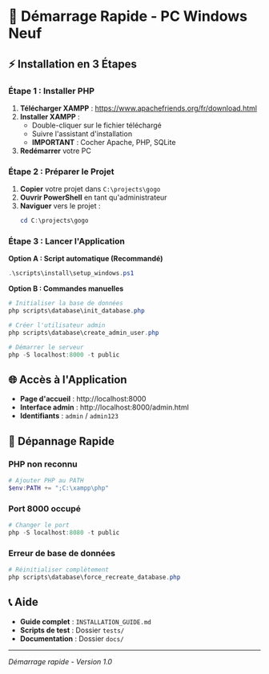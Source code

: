 # 🚀 Démarrage Rapide - PC Windows Neuf

## ⚡ Installation en 3 Étapes

### Étape 1 : Installer PHP
1. **Télécharger XAMPP** : https://www.apachefriends.org/fr/download.html
2. **Installer XAMPP** :
   - Double-cliquer sur le fichier téléchargé
   - Suivre l'assistant d'installation
   - **IMPORTANT** : Cocher Apache, PHP, SQLite
3. **Redémarrer** votre PC

### Étape 2 : Préparer le Projet
1. **Copier** votre projet dans `C:\projects\gogo`
2. **Ouvrir PowerShell** en tant qu'administrateur
3. **Naviguer** vers le projet :
   ```powershell
   cd C:\projects\gogo
   ```

### Étape 3 : Lancer l'Application
**Option A : Script automatique (Recommandé)**
```powershell
.\scripts\install\setup_windows.ps1
```

**Option B : Commandes manuelles**
```powershell
# Initialiser la base de données
php scripts\database\init_database.php

# Créer l'utilisateur admin
php scripts\database\create_admin_user.php

# Démarrer le serveur
php -S localhost:8000 -t public
```

## 🌐 Accès à l'Application

- **Page d'accueil** : http://localhost:8000
- **Interface admin** : http://localhost:8000/admin.html
- **Identifiants** : `admin` / `admin123`

## 🔧 Dépannage Rapide

### PHP non reconnu
```powershell
# Ajouter PHP au PATH
$env:PATH += ";C:\xampp\php"
```

### Port 8000 occupé
```powershell
# Changer le port
php -S localhost:8080 -t public
```

### Erreur de base de données
```powershell
# Réinitialiser complètement
php scripts\database\force_recreate_database.php
```

## 📞 Aide

- **Guide complet** : `INSTALLATION_GUIDE.md`
- **Scripts de test** : Dossier `tests/`
- **Documentation** : Dossier `docs/`

---
*Démarrage rapide - Version 1.0* 